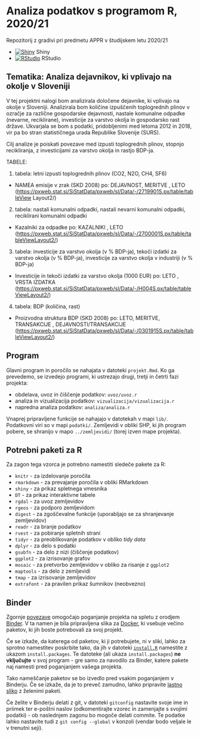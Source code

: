 # Analiza podatkov s programom R, 2020/21

Repozitorij z gradivi pri predmetu APPR v študijskem letu 2020/21

* [![Shiny](http://mybinder.org/badge.svg)](http://mybinder.org/v2/gh/ajdamajhenic/APPR-2020-21/master?urlpath=shiny/APPR-2020-21/projekt.Rmd) Shiny
* [![RStudio](http://mybinder.org/badge.svg)](http://mybinder.org/v2/gh/ajdamajhenic/APPR-2020-21/master?urlpath=rstudio) RStudio

## Tematika: Analiza dejavnikov, ki vplivajo na okolje v Sloveniji

V tej projektni nalogi bom analizirala določene dejavnike, ki vplivajo na okolje v Sloveniji. Analizirala bom količine izpuščenih toplogrednih plinov v ozračje za različne gospodarske dejavnosti, nastale komunalne odpadke (nevarne, reciklirane), investicije za varstvo okolja in gospodarsko rast države. Ukvarjala se bom s podatki, pridobljenimi med letoma 2012 in 2018, vir pa bo stran statističnega urada Republike Slovenije (SURS).

Cilj analize je poiskati povezave med izpusti toplogrednih plinov, stopnjo recikliranja, z investicijami za varstvo okolja in rastjo BDP-ja.


TABELE:
1. tabela: letni izpusti toplogrednih plinov (CO2, N2O, CH4, SF6)
  * NAMEA emisije v zrak (SKD 2008) po: DEJAVNOST, MERITVE , LETO
  (https://pxweb.stat.si/SiStatData/pxweb/sl/Data/-/2719901S.px/table/tableView    Layout2/)
  
2. tabela: nastali komunalni odpadki, nastali nevarni komunalni odpadki, reciklirani komunalni odpadki
  * Kazalniki za odpadke po: KAZALNIKI , LETO
  (https://pxweb.stat.si/SiStatData/pxweb/sl/Data/-/2700001S.px/table/tableViewLayout2/)
  
3. tabela: investicije za varstvo okolja (v % BDP-ja), tekoči izdatki za varstvo okolja (v % BDP-ja), investicije za varstvo okolja v industriji (v % BDP-ja)
  * Investicije in tekoči izdatki za varstvo okolja (1000 EUR) po: LETO , VRSTA IZDATKA
  (https://pxweb.stat.si/SiStatData/pxweb/sl/Data/-/H004S.px/table/tableViewLayout2/)
  
4. tabela: BDP (količina, rast)
  * Proizvodna struktura BDP (SKD 2008) po: LETO, MERITVE, TRANSAKCIJE , DEJAVNOSTI/TRANSAKCIJE
  (https://pxweb.stat.si/SiStatData/pxweb/sl/Data/-/0301915S.px/table/tableViewLayout2/)



## Program

Glavni program in poročilo se nahajata v datoteki `projekt.Rmd`.
Ko ga prevedemo, se izvedejo programi, ki ustrezajo drugi, tretji in četrti fazi projekta:

* obdelava, uvoz in čiščenje podatkov: `uvoz/uvoz.r`
* analiza in vizualizacija podatkov: `vizualizacija/vizualizacija.r`
* napredna analiza podatkov: `analiza/analiza.r`

Vnaprej pripravljene funkcije se nahajajo v datotekah v mapi `lib/`.
Podatkovni viri so v mapi `podatki/`.
Zemljevidi v obliki SHP, ki jih program pobere,
se shranijo v mapo `../zemljevidi/` (torej izven mape projekta).

## Potrebni paketi za R

Za zagon tega vzorca je potrebno namestiti sledeče pakete za R:

* `knitr` - za izdelovanje poročila
* `rmarkdown` - za prevajanje poročila v obliki RMarkdown
* `shiny` - za prikaz spletnega vmesnika
* `DT` - za prikaz interaktivne tabele
* `rgdal` - za uvoz zemljevidov
* `rgeos` - za podporo zemljevidom
* `digest` - za zgoščevalne funkcije (uporabljajo se za shranjevanje zemljevidov)
* `readr` - za branje podatkov
* `rvest` - za pobiranje spletnih strani
* `tidyr` - za preoblikovanje podatkov v obliko *tidy data*
* `dplyr` - za delo s podatki
* `gsubfn` - za delo z nizi (čiščenje podatkov)
* `ggplot2` - za izrisovanje grafov
* `mosaic` - za pretvorbo zemljevidov v obliko za risanje z `ggplot2`
* `maptools` - za delo z zemljevidi
* `tmap` - za izrisovanje zemljevidov
* `extrafont` - za pravilen prikaz šumnikov (neobvezno)

## Binder

Zgornje [povezave](#analiza-podatkov-s-programom-r-202021)
omogočajo poganjanje projekta na spletu z orodjem [Binder](https://mybinder.org/).
V ta namen je bila pripravljena slika za [Docker](https://www.docker.com/),
ki vsebuje večino paketov, ki jih boste potrebovali za svoj projekt.

Če se izkaže, da katerega od paketov, ki ji potrebujete, ni v sliki,
lahko za sprotno namestitev poskrbite tako,
da jih v datoteki [`install.R`](install.R) namestite z ukazom `install.packages`.
Te datoteke (ali ukaza `install.packages`) **ne vključujte** v svoj program -
gre samo za navodilo za Binder, katere pakete naj namesti pred poganjanjem vašega projekta.

Tako nameščanje paketov se bo izvedlo pred vsakim poganjanjem v Binderju.
Če se izkaže, da je to preveč zamudno,
lahko pripravite [lastno sliko](https://github.com/jaanos/APPR-docker) z želenimi paketi.

Če želite v Binderju delati z git,
v datoteki `gitconfig` nastavite svoje ime in priimek ter e-poštni naslov
(odkomentirajte vzorec in zamenjajte s svojimi podatki) -
ob naslednjem zagonu bo mogoče delati commite.
Te podatke lahko nastavite tudi z `git config --global` v konzoli
(vendar bodo veljale le v trenutni seji).
